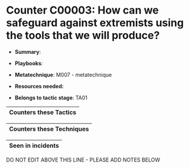 # Counter C00003: How can we safeguard against extremists using the tools that we will produce?

* **Summary**: 

* **Playbooks**: 

* **Metatechnique**: M007 - metatechnique

* **Resources needed:** 

* **Belongs to tactic stage**: TA01


| Counters these Tactics |
| ---------------------- |



| Counters these Techniques |
| ------------------------- |



| Seen in incidents |
| ----------------- |


DO NOT EDIT ABOVE THIS LINE - PLEASE ADD NOTES BELOW